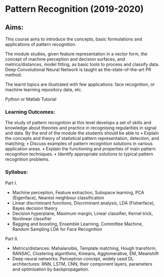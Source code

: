# Pattern Recognition (2019-2020)

## Aims:
This course aims to introduce the concepts, basic formulations and applications of pattern recognition. 

The module studies, given feature representation in a vector form, the concept of machine perception and decision surfaces, and metrics/distances, model fitting, as basic tools to process and classify data.
Deep Convolutional Neural Network is taught as the-state-of-the-art PR method.

The learnt topics are illustrated with few applications: face recognition, or machine learning repository data, etc.

Python or Matlab Tutorial

### Learning Outcomes:
The study of pattern recognition at this level develops a set of skills and knowledge about theories and practice in recognising regularities in signal and data. By the end of the module the students should be able to
• Explain the concepts and theory of statistical pattern representation, detection, and matching;
• Discuss examples of pattern recognition solutions in various application areas.
• Explain the functioning and properties of main pattern recognition techniques.
• Identify appropriate solutions to typical pattern recognition problems.

### Syllabus:
Part I.
- Machine perception, Feature extraction, Subspace learning, PCA (Eigenface), Nearest neighbour classification
- Linear discriminant functions, Discriminant analysis, LDA (Fisherface), Bayes decision theory
- Decision hyperplane, Maximum margin, Linear classifier, Kernel trick, Nonlinear classifier
- Bagging and boosting, Ensemble Learning, Committee Machine, Random Sampling LDA for Face Recognition

Part II.
- Metrics/distances: Mahalanobis, Template matching, Hough transform, RANSAC, Clustering algorithms, Kmeans, Agglomerative, EM, Meanshift
- Deep neural networks: Perceptron concept, widely used DL architectures: RNN, LSTM, CNN, their component layers, parameters and optimisation by backpropagation.
